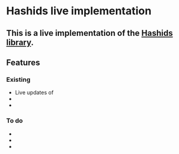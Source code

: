 # Hashids live implementation

## This is a live implementation of the [Hashids library](http://hashids.org/).

## Features

### Existing

- Live updates of 
- 
- 

### To do

- 
- 
- 